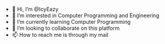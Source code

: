 - 👋 Hi, I’m @IcyEazy
- 👀 I’m interested in Computer Programming and Engineering 
- 🌱 I’m currently learning Computer Programming 
- 💞️ I’m looking to collaborate on this platform 
- 📫 How to reach me is through my mail

<!---
IcyEazy/IcyEazy is a ✨ special ✨ repository because its `README.md` (this file) appears on your GitHub profile.
You can click the Preview link to take a look at your changes.
--->
